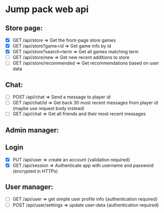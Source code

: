 # Jump pack web api
## Store page:
- [x] GET /api/store => Get the front-page store games
- [x] GET /api/store?game=id => Get game info by id
- [x] GET /api/store?search=term => Get all games matching term
- [ ] GET /api/store/new => Get new recent additions to store
- [ ] GET /api/store/recommended => Get recommendations based on user data
## Chat:
- [ ] POST /api/chat => Send a message to player id
- [ ] GET  /api/chat/id => Get back 30 most recent messages from player id (maybe use request body instead)
- [ ] GET  /api/chat => Get all friends and their most recent messages
## Admin manager:
## Login
- [x] PUT /api/user => create an account {validation required}
- [x] GET /api/session => Authenticate app with username and password (encrypted in HTTPs)
## User manager:
- [ ] GET /api/user => get simple user profile info {authentication required}
- [ ] POST /api/user/settings => update user-data {authentication required}  
